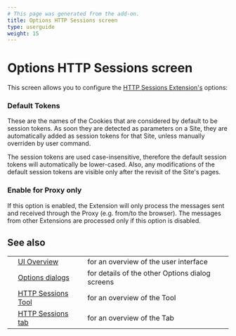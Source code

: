 ```yaml
---
# This page was generated from the add-on.
title: Options HTTP Sessions screen
type: userguide
weight: 15
---
```


# Options HTTP Sessions screen

This screen allows you to configure the [HTTP Sessions
Extension's](/docs/desktop/start/features/httpsessions/) options:

### Default Tokens

These are the names of the Cookies that are considered by default to be session tokens. As soon they are detected as parameters on a Site, they are automatically added as session tokens for that Site, unless manually overriden by user command.

The session tokens are used case-insensitive, therefore the
default session tokens will automatically be lower-cased. Also, any
modifications of the default session tokens are visible only after the
revisit of the Site's pages.

### Enable for Proxy only

If this option is enabled, the Extension will only process the messages sent and received through the Proxy (e.g. from/to the browser). The messages from other Extensions are processed only if this option is disabled.

## See also

|   |                                                                  |                                                 |
|---|------------------------------------------------------------------|-------------------------------------------------|
|   | [UI Overview](/docs/desktop/ui/)                                 | for an overview of the user interface           |
|   | [Options dialogs](/docs/desktop/ui/dialogs/options/)             | for details of the other Options dialog screens |
|   | [HTTP Sessions Tool](/docs/desktop/start/features/httpsessions/) | for an overview of the Tool                     |
|   | [HTTP Sessions tab](/docs/desktop/ui/tabs/httpsessions/)         | for an overview of the Tab                      |
